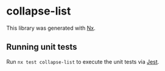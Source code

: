 # collapse-list

This library was generated with [Nx](https://nx.dev).

## Running unit tests

Run `nx test collapse-list` to execute the unit tests via [Jest](https://jestjs.io).
